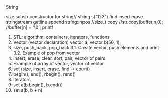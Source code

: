 String

size
substr
constructor for string// string s("123")
find
insert
erase
stringstream
getline
append
string::npos //size_t
copy //str.copy(buffer,n,0);
        //buffer[n] = '\0';
printf

1. STL: algorithm, containers, iterators, functions 
2. Vector (vector declaration) vector<int> a; vector<int> b(50, 1);
3. size, push_back, pop_back
    3.1. Create vector, push elements and print
    3.2. Example of pop from vector
4. insert, erase, clear, sort, pair, vector of pairs
5. Example of array of vector, vector of vector
6. set (size, insert, erase, find -> count)
7. begin(), end(), rbegin(), rend()
8. iterators
9. set<int> a(b.begin(), b.end()) 
10. set<int> a(b, b + n)